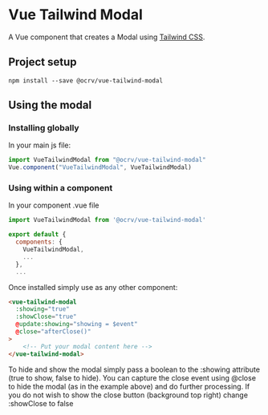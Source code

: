 # Vue Tailwind Modal

A Vue component that creates a Modal using [Tailwind CSS](https://tailwindcss.com).

## Project setup

```
npm install --save @ocrv/vue-tailwind-modal
```

## Using the modal

### Installing globally

In your main js file:

```js
import VueTailwindModal from "@ocrv/vue-tailwind-modal"
Vue.component("VueTailwindModal", VueTailwindModal)
```

### Using within a component

In your component .vue file

```js
import VueTailwindModal from '@ocrv/vue-tailwind-modal'

export default {
  components: {
	VueTailwindModal,
	...
  },
  ...
```

Once installed simply use as any other component:

```html
<vue-tailwind-modal
  :showing="true"
  :showClose="true"
  @update:showing="showing = $event"
  @close="afterClose()"
>
	<!-- Put your modal content here -->
</vue-tailwind-modal>
```

To hide and show the modal simply pass a boolean to the :showing attribute (true to show, false to hide).
You can capture the close event using @close to hide the modal (as in the example above) and do further processing.
If you do not wish to show the close button (background top right) change :showClose to false
